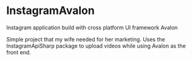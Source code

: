 # InstagramAvalon
Instagram application build with cross platform UI framework Avalon

Simple project that my wife needed for her marketing.
Uses the InstagramApiSharp package to upload videos while using Avalon as the front end.
